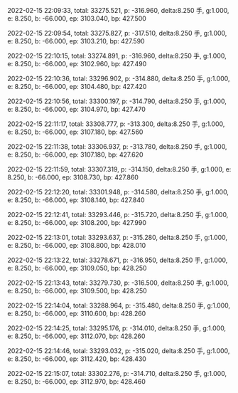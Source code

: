2022-02-15 22:09:33, total: 33275.521, p: -316.960, delta:8.250 手, g:1.000, e: 8.250, b: -66.000, ep: 3103.040, bp: 427.500

2022-02-15 22:09:54, total: 33275.827, p: -317.510, delta:8.250 手, g:1.000, e: 8.250, b: -66.000, ep: 3103.210, bp: 427.590

2022-02-15 22:10:15, total: 33274.891, p: -316.960, delta:8.250 手, g:1.000, e: 8.250, b: -66.000, ep: 3102.960, bp: 427.490

2022-02-15 22:10:36, total: 33296.902, p: -314.880, delta:8.250 手, g:1.000, e: 8.250, b: -66.000, ep: 3104.480, bp: 427.420

2022-02-15 22:10:56, total: 33300.197, p: -314.790, delta:8.250 手, g:1.000, e: 8.250, b: -66.000, ep: 3104.970, bp: 427.470

2022-02-15 22:11:17, total: 33308.777, p: -313.300, delta:8.250 手, g:1.000, e: 8.250, b: -66.000, ep: 3107.180, bp: 427.560

2022-02-15 22:11:38, total: 33306.937, p: -313.780, delta:8.250 手, g:1.000, e: 8.250, b: -66.000, ep: 3107.180, bp: 427.620

2022-02-15 22:11:59, total: 33307.319, p: -314.150, delta:8.250 手, g:1.000, e: 8.250, b: -66.000, ep: 3108.730, bp: 427.860

2022-02-15 22:12:20, total: 33301.948, p: -314.580, delta:8.250 手, g:1.000, e: 8.250, b: -66.000, ep: 3108.140, bp: 427.840

2022-02-15 22:12:41, total: 33293.446, p: -315.720, delta:8.250 手, g:1.000, e: 8.250, b: -66.000, ep: 3108.200, bp: 427.990

2022-02-15 22:13:01, total: 33293.637, p: -315.280, delta:8.250 手, g:1.000, e: 8.250, b: -66.000, ep: 3108.800, bp: 428.010

2022-02-15 22:13:22, total: 33278.671, p: -316.950, delta:8.250 手, g:1.000, e: 8.250, b: -66.000, ep: 3109.050, bp: 428.250

2022-02-15 22:13:43, total: 33279.730, p: -316.500, delta:8.250 手, g:1.000, e: 8.250, b: -66.000, ep: 3109.500, bp: 428.250

2022-02-15 22:14:04, total: 33288.964, p: -315.480, delta:8.250 手, g:1.000, e: 8.250, b: -66.000, ep: 3110.600, bp: 428.260

2022-02-15 22:14:25, total: 33295.176, p: -314.010, delta:8.250 手, g:1.000, e: 8.250, b: -66.000, ep: 3112.070, bp: 428.260

2022-02-15 22:14:46, total: 33293.032, p: -315.020, delta:8.250 手, g:1.000, e: 8.250, b: -66.000, ep: 3112.420, bp: 428.430

2022-02-15 22:15:07, total: 33302.276, p: -314.710, delta:8.250 手, g:1.000, e: 8.250, b: -66.000, ep: 3112.970, bp: 428.460